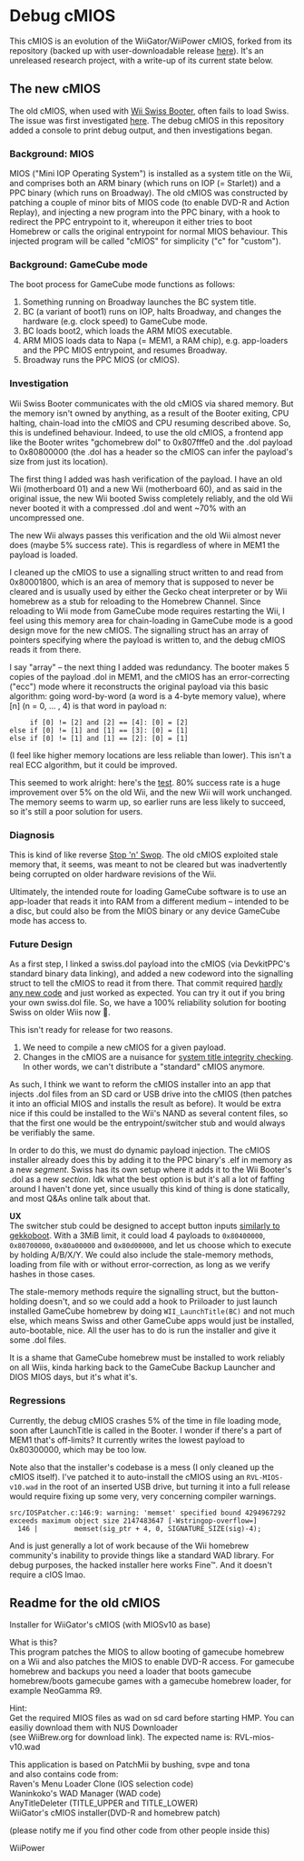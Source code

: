 # Debug cMIOS

This cMIOS is an evolution of the WiiGator/WiiPower cMIOS, forked from its repository (backed up with user-downloadable release [here](https://github.com/ForwarderFactory/cmios-wiigator-installer/)). It's an unreleased research project, with a write-up of its current state below.

## The new cMIOS

The old cMIOS, when used with [Wii Swiss Booter](https://github.com/pyorot/wii-swiss-booter/), often fails to load Swiss. The issue was first investigated [here](https://github.com/pyorot/wii-swiss-booter/issues/4). The debug cMIOS in this repository added a console to print debug output, and then investigations began.

### Background: MIOS
MIOS ("Mini IOP Operating System") is installed as a system title on the Wii, and comprises both an ARM binary (which runs on IOP (= Starlet)) and a PPC binary (which runs on Broadway). The old cMIOS was constructed by patching a couple of minor bits of MIOS code (to enable DVD-R and Action Replay), and injecting a new program into the PPC binary, with a hook to redirect the PPC entrypoint to it, whereupon it either tries to boot Homebrew or calls the original entrypoint for normal MIOS behaviour. This injected program will be called "cMIOS" for simplicity ("c" for "custom").

### Background: GameCube mode
The boot process for GameCube mode functions as follows:
1. Something running on Broadway launches the BC system title.
2. BC (a variant of boot1) runs on IOP, halts Broadway, and changes the hardware (e.g. clock speed) to GameCube mode.
3. BC loads boot2, which loads the ARM MIOS executable.
4. ARM MIOS loads data to Napa (= MEM1, a RAM chip), e.g. app-loaders and the PPC MIOS entrypoint, and resumes Broadway.
5. Broadway runs the PPC MIOS (or cMIOS).

### Investigation
Wii Swiss Booter communicates with the old cMIOS via shared memory. But the memory isn't owned by anything, as a result of the Booter exiting, CPU halting, chain-load into the cMIOS and CPU resuming described above. So, this is undefined behaviour. Indeed, to use the old cMIOS, a frontend app like the Booter writes "gchomebrew dol" to 0x807fffe0 and the .dol payload to 0x80800000 (the .dol has a header so the cMIOS can infer the payload's size from just its location).

The first thing I added was hash verification of the payload. I have an old Wii (motherboard 01) and a new Wii (motherboard 60), and as said in the original issue, the new Wii booted Swiss completely reliably, and the old Wii never booted it with a compressed .dol and went ~70% with an uncompressed one. 

The new Wii always passes this verification and the old Wii almost never does (maybe 5% success rate). This is regardless of where in MEM1 the payload is loaded.

I cleaned up the cMIOS to use a signalling struct written to and read from 0x80001800, which is an area of memory that is supposed to never be cleared and is usually used by either the Gecko cheat interpreter or by Wii homebrew as a stub for reloading to the Homebrew Channel. Since reloading to Wii mode from GameCube mode requires restarting the Wii, I feel using this memory area for chain-loading in GameCube mode is a good design move for the new cMIOS. The signalling struct has an array of pointers specifying where the payload is written to, and the debug cMIOS reads it from there.

I say "array" – the next thing I added was redundancy. The booter makes 5 copies of the payload .dol in MEM1, and the cMIOS has an error-correcting ("ecc") mode where it reconstructs the original payload via this basic algorithm: going word-by-word (a word is a 4-byte memory value), where [n] (n = 0, ... , 4) is that word in payload n:
```
     if [0] != [2] and [2] == [4]: [0] = [2]
else if [0] != [1] and [1] == [3]: [0] = [1]
else if [0] != [1] and [1] == [2]: [0] = [1]
```

(I feel like higher memory locations are less reliable than lower). This isn't a real ECC algorithm, but it could be improved.

This seemed to work alright: here's the [test](https://youtu.be/QunFf7MBbR0). 80% success rate is a huge improvement over 5% on the old Wii, and the new Wii will work unchanged. The memory seems to warm up, so earlier runs are less likely to succeed, so it's still a poor solution for users.

### Diagnosis

This is kind of like reverse [Stop 'n' Swop](https://banjokazooie.fandom.com/wiki/Stop_%27n%27_Swop). The old cMIOS exploited stale memory that, it seems, was meant to not be cleared but was inadvertently being corrupted on older hardware revisions of the Wii.

Ultimately, the intended route for loading GameCube software is to use an app-loader that reads it into RAM from a different medium – intended to be a disc, but could also be from the MIOS binary or any device GameCube mode has access to.

### Future Design

As a first step, I linked a swiss.dol payload into the cMIOS (via DevkitPPC's standard binary data linking), and added a new codeword into the signalling struct to tell the cMIOS to read it from there. That commit required [hardly any new code](https://github.com/pyorot/debug-cmios/commit/39fa86c5a76f8eda8c9609874d2793d62e5d7921) and just worked as expected. You can try it out if you bring your own swiss.dol file. So, we have a 100% reliability solution for booting Swiss on older Wiis now 👏.

This isn't ready for release for two reasons.
1. We need to compile a new cMIOS for a given payload.
2. Changes in the cMIOS are a nuisance for [system title integrity checking](https://github.com/systemwii/libsystitver/). In other words, we can't distribute a "standard" cMIOS anymore.

As such, I think we want to reform the cMIOS installer into an app that injects .dol files from an SD card or USB drive into the cMIOS (then patches it into an official MIOS and installs the result as before). It would be extra nice if this could be installed to the Wii's NAND as several content files, so that the first one would be the entrypoint/switcher stub and would always be verifiably the same.

In order to do this, we must do dynamic payload injection. The cMIOS installer already does this by adding it to the PPC binary's .elf in memory as a new *segment*. Swiss has its own setup where it adds it to the Wii Booter's .dol as a new *section*. Idk what the best option is but it's all a lot of faffing around I haven't done yet, since usually this kind of thing is done statically, and most Q&As online talk about that.

**UX**  
The switcher stub could be designed to accept button inputs [similarly to gekkoboot](https://github.com/redolution/gekkoboot#usage). With a 3MiB limit, it could load 4 payloads to `0x80400000`, `0x80700000`, `0x80a00000` and `0x80d00000`, and let us choose which to execute by holding A/B/X/Y. We could also include the stale-memory methods, loading from file with or without error-correction, as long as we verify hashes in those cases.

The stale-memory methods require the signalling struct, but the button-holding doesn't, and so we could add a hook to Priiloader to just launch installed GameCube homebrew by doing `WII_LaunchTitle(BC)` and not much else, which means Swiss and other GameCube apps would just be installed, auto-bootable, nice. All the user has to do is run the installer and give it some .dol files.

It is a shame that GameCube homebrew must be installed to work reliably on all Wiis, kinda harking back to the GameCube Backup Launcher and DIOS MIOS days, but it's what it's.

### Regressions

Currently, the debug cMIOS crashes 5% of the time in file loading mode, soon after LaunchTitle is called in the Booter. I wonder if there's a part of MEM1 that's off-limits? It currently writes the lowest payload to 0x80300000, which may be too low.

Note also that the installer's codebase is a mess (I only cleaned up the cMIOS itself). I've patched it to auto-install the cMIOS using an `RVL-MIOS-v10.wad` in the root of an inserted USB drive, but turning it into a full release would require fixing up some very, very concerning compiler warnings.

```
src/IOSPatcher.c:146:9: warning: 'memset' specified bound 4294967292 exceeds maximum object size 2147483647 [-Wstringop-overflow=]
  146 |         memset(sig_ptr + 4, 0, SIGNATURE_SIZE(sig)-4);
```

And is just generally a lot of work because of the Wii homebrew community's inability to provide things like a standard WAD library. For debug purposes, the hacked installer here works Fine™. And it doesn't require a cIOS lmao.

## Readme for the old cMIOS

Installer for WiiGator's cMIOS (with MIOSv10 as base)

What is this?  
This program patches the MIOS to allow booting of gamecube homebrew on a Wii and also patches the MIOS to enable DVD-R access. For gamecube homebrew and backups you need a loader that boots gamecube homebrew/boots gamecube games with a gamecube homebrew loader, for example NeoGamma R9.

Hint:  
Get the required MIOS files as wad on sd card before starting HMP. You can easiliy download them with NUS Downloader  
(see WiiBrew.org for download link). The expected name is:
RVL-mios-v10.wad


This application is based on PatchMii by bushing, svpe and tona  
and also contains code from:  
Raven's Menu Loader Clone (IOS selection code)  
Waninkoko's WAD Manager (WAD code)  
AnyTitleDeleter (TITLE_UPPER and TITLE_LOWER)  
WiiGator's cMIOS installer(DVD-R and homebrew patch)  

(please notify me if you find other code from other people inside this)



WiiPower
